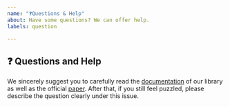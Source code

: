 ```yaml
---
name: "❓Questions & Help"
about: Have some questions? We can offer help.
labels: question

---
```


## ❓ Questions and Help

We sincerely suggest you to carefully read the [documentation](http://qlib.readthedocs.io/) of our library as well as the official [paper](https://arxiv.org/abs/2009.11189). After that, if you still feel puzzled, please describe the question clearly under this issue.